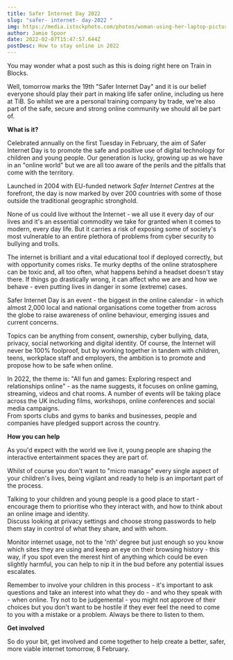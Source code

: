 ```yaml
---
title: Safer Internet Day 2022
slug: "safer- internet- day-2022 "
img: https://media.istockphoto.com/photos/woman-using-her-laptop-picture-id643897728?k=20&m=643897728&s=612x612&w=0&h=PQ-kP6bZ5xSR_D9fkapdAiErXZwUNQCBsDmJ1AvyXaQ=
author: Jamie Spoor
date: 2022-02-07T15:47:57.644Z
postDesc: How to stay online in 2022
---
```

You may wonder what a post such as this is doing right here on Train in Blocks.

Well, tomorrow marks the 19th "Safer Internet Day" and it is our belief everyone should play their part in making life safer online, including us here at TiB. So whilst we are a personal training company by trade, we're also part of the safe, secure and strong online community we should all be part of. 

**What is it?**

Celebrated annually on the first Tuesday in February, the aim of Safer Internet Day is to promote the safe and positive use of digital technology for children and young people. Our generation is lucky, growing up as we have in an "online world" but we are all too aware of the perils and the pitfalls that come with the territory. 

Launched in 2004 with EU-funded network *Safer Internet Centres* at the forefront, the day is now marked by over 200 countries with some of those outside the traditional geographic stronghold. 

None of us could live without the Internet - we all use it every day of our lives and it's an essential commodity we take for granted when it comes to modern, every day life. But it carries a risk of exposing some of society's most vulnerable to an entire plethora of problems from cyber security to bullying and trolls. 

The internet is brilliant and a vital educational tool if deployed correctly, but with opportunity comes risks. Te murky depths of the online stratosphere can be toxic and, all too often, what happens behind a headset doesn't stay there. If things go drastically wrong, it can affect who we are and how we behave - even putting lives in danger in some (extreme) cases. 

Safer Internet Day is an event - the biggest in the online calendar - in which almost 2,000 local and national organisations come together from across the globe to raise awareness of online behaviour, emerging issues and current concerns. 

Topics can be anything from consent, ownership, cyber bullying, data, privacy, social networking and digital identity. Of course, the Internet will never be 100% foolproof, but by working together in tandem with children, teens, workplace staff and employers, the ambition is to promote and propose how to be safe when online. 

In 2022, the theme is: "All fun and games: Exploring respect and relationships online" - as the name suggests, it focuses on online gaming, streaming, videos and chat rooms. A number of events will be taking place across the UK including films, workshops, online conferences and social media campaigns. \
From sports clubs and gyms to banks and businesses, people and companies have pledged support across the country. 

**How you can help**

As you'd expect with the world we live it, young people are shaping the interactive entertainment spaces they are part of. 

Whilst of course you don't want to "micro manage" every single aspect of your children's lives, being vigilant and ready to help is an important part of the process.

Talking to your children and young people is a good place to start - encourage them to prioritise who they interact with, and how to think about an online image and identity.\
Discuss looking at privacy settings and choose strong passwords to help them stay in control of what they share, and with whom. 

Monitor internet usage, not to the 'nth' degree but just enough so you know which sites they are using and keep an eye on their browsing history - this way, if you spot even the merest hint of anything which could be even slightly harmful, you can help to nip it in the bud before any potential issues escalates. 

Remember to involve your children in this process - it's important to ask questions and take an interest into what they do - and who they speak with - when online. Try not to be judgemental - you might not approve of their choices but you don't want to be hostile if they ever feel the need to come to you with a mistake or a problem. Always be there to listen to them. 

**Get involved**

So do your bit, get involved and come together to help create a better, safer, more viable internet tomorrow, 8 February.